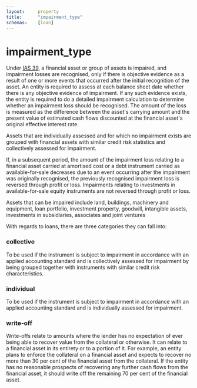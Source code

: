 ```yaml
---
layout:		property  
title:		"impairment_type"  
schemas:	[loan]  
---
```


# impairment_type

Under [IAS 39][ias], a financial asset or group of assets is impaired, and impairment losses are recognised, only if there is objective evidence as a result of one or more events that occurred after the initial recognition of the asset. An entity is required to assess at each balance sheet date whether there is any objective evidence of impairment. If any such evidence exists, the entity is required to do a detailed impairment calculation to determine whether an impairment loss should be recognised. The amount of the loss is measured as the difference between the asset's carrying amount and the present value of estimated cash flows discounted at the financial asset's original effective interest rate. 

Assets that are individually assessed and for which no impairment exists are grouped with financial assets with similar credit risk statistics and collectively assessed for impairment. 

If, in a subsequent period, the amount of the impairment loss relating to a financial asset carried at amortised cost or a debt instrument carried as available-for-sale decreases due to an event occurring after the impairment was originally recognised, the previously recognised impairment loss is reversed through profit or loss. Impairments relating to investments in available-for-sale equity instruments are not reversed through profit or loss. 

Assets that can be impaired include land, buildings, machinery and equipment, loan portfolio, investment property, goodwill, intangible assets, investments in subsidiaries, associates and joint ventures

With regards to loans, there are three categories they can fall into:

### collective
To be used if the instrument is subject to impairment in accordance with an applied accounting standard and is collectively assessed for impairment by being grouped together with instruments with similar credit risk characteristics.

### individual
To be used if the instrument is subject to impairment in accordance with an applied accounting standard and is individually assessed for impairment.

### write-off
Write-offs relate to amounts where the lender has no expectation of ever being able to recover value from the collateral or otherwise. It can relate to a financial asset in its entirety or to a portion of it. For example, an entity plans to enforce the collateral on a financial asset and expects to recover no more than 30 per cent of the financial asset from the collateral. If the entity has no reasonable prospects of recovering any further cash flows from the financial asset, it should write off the remaining 70 per cent of the financial asset.


[ias]: https://www.iasplus.com/en/standards/ias/ias39
